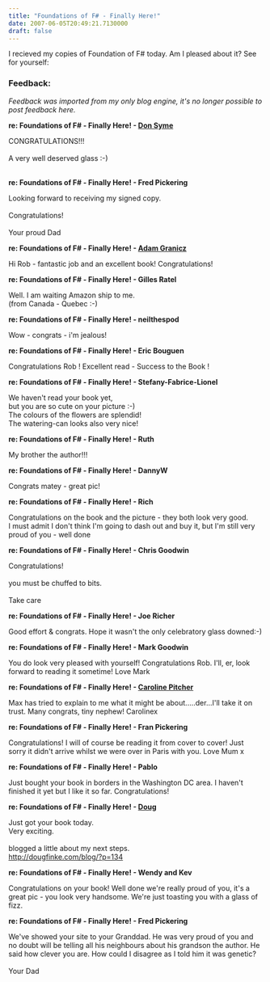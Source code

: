 ```yaml
---
title: "Foundations of F# - Finally Here!"
date: 2007-06-05T20:49:21.7130000
draft: false
---
```


I recieved my copies of Foundation of F# today. Am I <font face="Arial">pleased</font> about it? See for yourself:<img alt="" src="/blog/photos/PICT0262_small.jpg" />

### Feedback:

*Feedback was imported from my only blog engine, it's no longer possible to post feedback here.*

**re: Foundations of F# - Finally Here! - [Don Syme](http://blogs.msdn.com/dsyme)**

CONGRATULATIONS!!!<br /><br />A very well deserved glass :-) <br /><br />

**re: Foundations of F# - Finally Here! - Fred Pickering**

Looking forward to receiving my signed copy.<br /><br />Congratulations!<br /><br />Your proud Dad

**re: Foundations of F# - Finally Here! - [Adam Granicz](http://www.intellifactory.com/)**

Hi Rob - fantastic job and an excellent book! Congratulations!

**re: Foundations of F# - Finally Here! - Gilles Ratel**

Well. I am waiting Amazon ship to me.<br />(from Canada - Quebec :-)

**re: Foundations of F# - Finally Here! - neilthespod**

Wow - congrats - i'm jealous!

**re: Foundations of F# - Finally Here! - Eric Bouguen**

Congratulations Rob ! Excellent read - Success to the Book !

**re: Foundations of F# - Finally Here! - Stefany-Fabrice-Lionel**

We haven't read your book yet,<br />but you are so cute on your picture :-)<br />The colours of the flowers are splendid!<br />The watering-can looks also very nice!

**re: Foundations of F# - Finally Here! - Ruth**

My brother the author!!!

**re: Foundations of F# - Finally Here! - DannyW**

Congrats matey - great pic!

**re: Foundations of F# - Finally Here! - Rich**

Congratulations on the book and the picture - they both look very good.<br />I must admit I don't think I'm going to dash out and buy it, but I'm still very proud of you - well done

**re: Foundations of F# - Finally Here! - Chris Goodwin**

Congratulations!<br /><br />you must be chuffed to bits.<br /><br />Take care

**re: Foundations of F# - Finally Here! - Joe Richer**

Good effort &amp; congrats. Hope it wasn't the only celebratory glass downed:-)<br />

**re: Foundations of F# - Finally Here! - Mark Goodwin**

You do look very pleased with yourself! Congratulations Rob. I'll, er, look forward to reading it sometime! Love Mark

**re: Foundations of F# - Finally Here! - [Caroline Pitcher](http://www.carolinepitcher.co.uk/)**

Max has tried to explain to me what it might be about.....der...I'll take it on trust. Many congrats, tiny nephew! Carolinex

**re: Foundations of F# - Finally Here! - Fran Pickering**

Congratulations! I will of course be reading it from cover to cover! Just sorry it didn't arrive whilst we were over in Paris with you. Love Mum x

**re: Foundations of F# - Finally Here! - Pablo**

Just bought your book in borders in the Washington DC area. I haven't finished it yet but I like it so far. Congratulations!

**re: Foundations of F# - Finally Here! - [Doug](http://www.dougfinke.com/blog)**

Just got your book today.<br />Very exciting.<br /><br />blogged a little about my next steps.<br />http://dougfinke.com/blog/?p=134

**re: Foundations of F# - Finally Here! - Wendy and Kev**

Congratulations on your book! Well done we're really proud of you, it's a great pic - you look very handsome. We're just toasting you with a glass of fizz.

**re: Foundations of F# - Finally Here! - Fred Pickering**

We've showed your site to your Granddad. He was very proud of you and no doubt will be telling all his neighbours about his grandson the author. He said how clever you are. How could I disagree as I told him it was genetic?<br /><br />Your Dad

